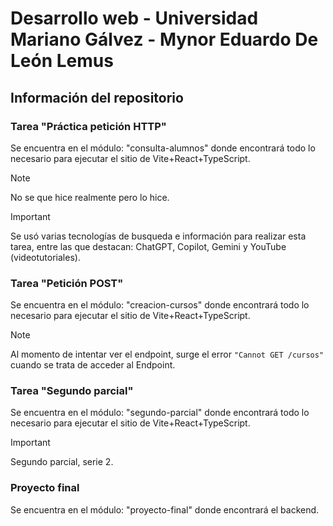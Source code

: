 # Desarrollo web - Universidad Mariano Gálvez - Mynor Eduardo De León Lemus
## Información del repositorio
### Tarea "Práctica petición HTTP"
Se encuentra en el módulo: "consulta-alumnos" donde encontrará todo lo necesario para ejecutar el sitio de Vite+React+TypeScript.

> [!NOTE]
> No se que hice realmente pero lo hice.

> [!IMPORTANT]
> Se usó varias tecnologías de busqueda e información para realizar esta tarea, entre las que destacan: ChatGPT, Copilot, Gemini y YouTube (videotutoriales).


### Tarea "Petición POST"
Se encuentra en el módulo: "creacion-cursos" donde encontrará todo lo necesario para ejecutar el sitio de Vite+React+TypeScript.

> [!NOTE]
> Al momento de intentar ver el endpoint, surge el error `"Cannot GET /cursos"` cuando se trata de acceder al Endpoint.

### Tarea "Segundo parcial"
Se encuentra en el módulo: "segundo-parcial" donde encontrará todo lo necesario para ejecutar el sitio de Vite+React+TypeScript.

> [!IMPORTANT]
> Segundo parcial, serie 2.

### Proyecto final
Se encuentra en el módulo: "proyecto-final" donde encontrará el backend.

